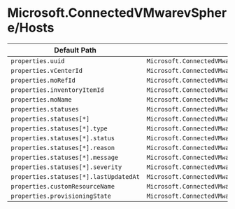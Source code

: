# Microsoft.ConnectedVMwarevSphere/Hosts

| Default Path | Alias |
|---|---|
| `properties.uuid` | `Microsoft.ConnectedVMwarevSphere/hosts/uuid` |
| `properties.vCenterId` | `Microsoft.ConnectedVMwarevSphere/hosts/vCenterId` |
| `properties.moRefId` | `Microsoft.ConnectedVMwarevSphere/hosts/moRefId` |
| `properties.inventoryItemId` | `Microsoft.ConnectedVMwarevSphere/hosts/inventoryItemId` |
| `properties.moName` | `Microsoft.ConnectedVMwarevSphere/hosts/moName` |
| `properties.statuses` | `Microsoft.ConnectedVMwarevSphere/hosts/statuses` |
| `properties.statuses[*]` | `Microsoft.ConnectedVMwarevSphere/hosts/statuses[*]` |
| `properties.statuses[*].type` | `Microsoft.ConnectedVMwarevSphere/hosts/statuses[*].type` |
| `properties.statuses[*].status` | `Microsoft.ConnectedVMwarevSphere/hosts/statuses[*].status` |
| `properties.statuses[*].reason` | `Microsoft.ConnectedVMwarevSphere/hosts/statuses[*].reason` |
| `properties.statuses[*].message` | `Microsoft.ConnectedVMwarevSphere/hosts/statuses[*].message` |
| `properties.statuses[*].severity` | `Microsoft.ConnectedVMwarevSphere/hosts/statuses[*].severity` |
| `properties.statuses[*].lastUpdatedAt` | `Microsoft.ConnectedVMwarevSphere/hosts/statuses[*].lastUpdatedAt` |
| `properties.customResourceName` | `Microsoft.ConnectedVMwarevSphere/hosts/customResourceName` |
| `properties.provisioningState` | `Microsoft.ConnectedVMwarevSphere/hosts/provisioningState` |

